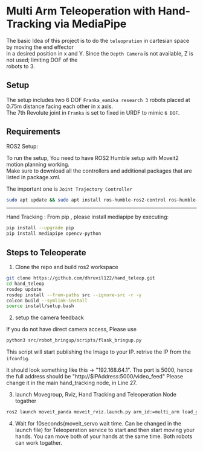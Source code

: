 # Multi Arm Teleoperation with Hand-Tracking via MediaPipe

The basic Idea of this project is to do the `teleopration` in cartesian space by moving the end effector  
in a desired position in x and Y. Since the `Depth Camera` is not available, Z is not used; limiting DOF of the  
robots to 3.

## Setup

The setup includes two 6 DOF `Franka_eamika research 3` robots placed at 0.75m distance facing each other in x axis.  
The 7th Revolute joint in `Franka` is set to fixed in URDF to mimic `6 DOF`. 

## Requirements

ROS2 Setup:

To run the setup, You need to have ROS2 Humble setup with Moveit2 motion planning working.  
Make sure to download all the controllers and additional packages that are listed in package.xml. 

The important one is `Joint Trajectory Controller`

```bash
sudo apt update && sudo apt install ros-humble-ros2-control ros-humble-ros2-controllers 
```
--------------------------------------------------------------------------------------------------------

Hand Tracking : 
From pip , please install mediapipe by executing:

```bash
pip install --upgrade pip
pip install mediapipe opencv-python
```


## Steps to Teleoperate 

1) Clone the repo and build ros2 workspace

```bash
git clone https://github.com/dhruvil122/hand_teleop.git
cd hand_teleop
rosdep update
rosdep install --from-paths src --ignore-src -r -y
colcon build --symlink-install
source install/setup.bash
```
2) setup the camera feedback

If you do not have direct camera access, Please use 
```bash 
python3 src/robot_bringup/scripts/flask_bringup.py 
```

This script will start publishing the Image to your IP. retrive the IP from the `ifconfig`.

It should look something like this -> "192.168.64.1". The port is 5000, hence the full address should be "http://$IPAddress:5000/video_feed"
Please change it in the main hand_tracking node, in Line 27.


3) launch Movegroup, Rviz, Hand Tracking and Teleoperation Node togather

```bash
ros2 launch moveit_panda moveit_rviz.launch.py arm_id:=multi_arm load_gripper:=true
```

4) Wait for 10seconds(moveit_servo wait time. Can be changed in the launch file) for Teleoperation service to start and then start moving your hands. You can move both of your hands at the same time. Both robots can work togather.











